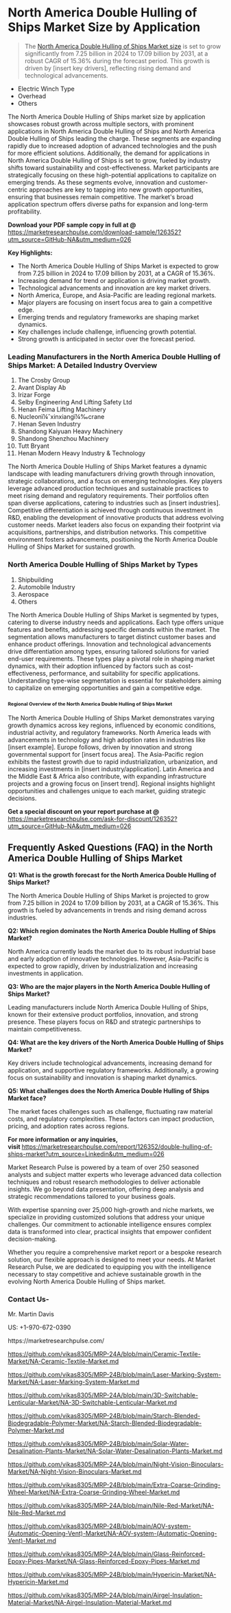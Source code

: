 <h1>North America Double Hulling of Ships Market&nbsp;Size by Application</h1><blockquote><p>The <a href="https://marketresearchpulse.com/download-sample/126352?utm_source=GitHub-NA&amp;utm_medium=026">North America Double Hulling of Ships Market size</a> is set to grow significantly from 7.25 billion in 2024 to 17.09 billion by 2031, at a robust CAGR of 15.36% during the forecast period. This growth is driven by [insert key drivers], reflecting rising demand and technological advancements.</p></blockquote><ul><li>Electric Winch Type<li> Overhead<li> Others</li></ul><p>The North America Double Hulling of Ships market size by application showcases robust growth across multiple sectors, with prominent applications in North America Double Hulling of Ships and North America Double Hulling of Ships leading the charge. These segments are expanding rapidly due to increased adoption of advanced technologies and the push for more efficient solutions. Additionally, the demand for applications in North America Double Hulling of Ships is set to grow, fueled by industry shifts toward sustainability and cost-effectiveness. Market participants are strategically focusing on these high-potential applications to capitalize on emerging trends. As these segments evolve, innovation and customer-centric approaches are key to tapping into new growth opportunities, ensuring that businesses remain competitive. The market's broad application spectrum offers diverse paths for expansion and long-term profitability.</p><p><strong>Download your PDF sample copy in full at @ </strong><a href="https://marketresearchpulse.com/download-sample/126352?utm_source=GitHub-NA&amp;utm_medium=026">https://marketresearchpulse.com/download-sample/126352?utm_source=GitHub-NA&amp;utm_medium=026</a></p><p><strong>Key Highlights: </strong></p><ul><li>The North America Double Hulling of Ships Market is expected to grow from 7.25 billion in 2024 to 17.09 billion by 2031, at a CAGR of 15.36%.</li><li>Increasing demand for trend or application is driving market growth.</li><li>Technological advancements and innovation are key market drivers.</li><li>North America, Europe, and Asia-Pacific are leading regional markets.</li><li>Major players are focusing on insert focus area to gain a competitive edge.</li><li>Emerging trends and regulatory frameworks are shaping market dynamics.</li><li>Key challenges include challenge, influencing growth potential.</li><li>Strong growth is anticipated in sector over the forecast period.</li></ul><h3>Leading Manufacturers in the North America Double Hulling of Ships Market: A Detailed Industry Overview</h3><ol><li>The Crosby Group</li><li>Avant Display Ab</li><li>Irizar Forge</li><li>Selby Engineering And Lifting Safety Ltd</li><li>Henan Feima Lifting Machinery</li><li>Nucleonï¼ˆxinxiangï¼‰crane</li><li>Henan Seven Industry</li><li>Shandong Kaiyuan Heavy Machinery</li><li>Shandong Shenzhou Machinery</li><li>Tutt Bryant</li><li>Henan Modern Heavy Industry & Technology</li></ol><div class="flex max-w-full flex-col flex-grow"><div class="min-h-8 text-message flex w-full flex-col items-end gap-2 whitespace-normal break-words [.text-message+&amp;]:mt-5" dir="auto" data-message-author-role="assistant" data-message-id="fd8432e4-4910-450d-b182-61b7bfb0a01f" data-message-model-slug="gpt-4o"><div class="flex w-full flex-col gap-1 empty:hidden first:pt-[3px]"><div class="markdown prose w-full break-words dark:prose-invert light"><p>The North America Double Hulling of Ships Market features a dynamic landscape with leading manufacturers driving growth through innovation, strategic collaborations, and a focus on emerging technologies. Key players leverage advanced production techniques and sustainable practices to meet rising demand and regulatory requirements. Their portfolios often span diverse applications, catering to industries such as [insert industries]. Competitive differentiation is achieved through continuous investment in R&amp;D, enabling the development of innovative products that address evolving customer needs. Market leaders also focus on expanding their footprint via acquisitions, partnerships, and distribution networks. This competitive environment fosters advancements, positioning the North America Double Hulling of Ships Market for sustained growth.</p></div></div></div></div><h3>North America Double Hulling of Ships Market by Types</h3><ol><li>Shipbuilding<li> Automobile Industry<li> Aerospace<li> Others</li></ol><div class="flex max-w-full flex-col flex-grow"><div class="min-h-8 text-message flex w-full flex-col items-end gap-2 whitespace-normal break-words [.text-message+&amp;]:mt-5" dir="auto" data-message-author-role="assistant" data-message-id="084470be-0bb7-4664-bddf-5156b4f41249" data-message-model-slug="gpt-4o-mini"><div class="flex w-full flex-col gap-1 empty:hidden first:pt-[3px]"><div class="markdown prose w-full break-words dark:prose-invert light"><p>The North America Double Hulling of Ships Market is segmented by types, catering to diverse industry needs and applications. Each type offers unique features and benefits, addressing specific demands within the market. The segmentation allows manufacturers to target distinct customer bases and enhance product offerings. Innovation and technological advancements drive differentiation among types, ensuring tailored solutions for varied end-user requirements. These types play a pivotal role in shaping market dynamics, with their adoption influenced by factors such as cost-effectiveness, performance, and suitability for specific applications. Understanding type-wise segmentation is essential for stakeholders aiming to capitalize on emerging opportunities and gain a competitive edge.</p></div></div></div></div><h3><span style="font-size: 11px;">Regional Overview of the North America Double Hulling of Ships Market</span></h3><div class="flex max-w-full flex-col flex-grow"><div class="min-h-8 text-message flex w-full flex-col items-end gap-2 whitespace-normal break-words [.text-message+&amp;]:mt-5" dir="auto" data-message-author-role="assistant" data-message-id="e9038762-ce64-4e30-91c9-9bd413514231" data-message-model-slug="gpt-4o-mini"><div class="flex w-full flex-col gap-1 empty:hidden first:pt-[3px]"><div class="markdown prose w-full break-words dark:prose-invert light"><p>The North America Double Hulling of Ships Market demonstrates varying growth dynamics across key regions, influenced by economic conditions, industrial activity, and regulatory frameworks. North America leads with advancements in technology and high adoption rates in industries like [insert example]. Europe follows, driven by innovation and strong governmental support for [insert focus area]. The Asia-Pacific region exhibits the fastest growth due to rapid industrialization, urbanization, and increasing investments in [insert industry/application]. Latin America and the Middle East &amp; Africa also contribute, with expanding infrastructure projects and a growing focus on [insert trend]. Regional insights highlight opportunities and challenges unique to each market, guiding strategic decisions.</p></div></div></div></div><p><strong>Get a special discount on your report purchase at @ </strong><a href="https://marketresearchpulse.com/ask-for-discount/126352?utm_source=GitHub-NA&amp;utm_medium=026">https://marketresearchpulse.com/ask-for-discount/126352?utm_source=GitHub-NA&amp;utm_medium=026</a></p><h2>Frequently Asked Questions (FAQ) in the North America Double Hulling of Ships Market</h2><p><strong>Q1: What is the growth forecast for the North America Double Hulling of Ships Market?</strong></p><p>The North America Double Hulling of Ships Market is projected to grow from 7.25 billion in 2024 to 17.09 billion by 2031, at a CAGR of 15.36%. This growth is fueled by advancements in trends and rising demand across industries.</p><p><strong>Q2: Which region dominates the North America Double Hulling of Ships Market?</strong></p><p>North America currently leads the market due to its robust industrial base and early adoption of innovative technologies. However, Asia-Pacific is expected to grow rapidly, driven by industrialization and increasing investments in application.</p><p><strong>Q3: Who are the major players in the North America Double Hulling of Ships Market?</strong></p><p>Leading manufacturers include North America Double Hulling of Ships, known for their extensive product portfolios, innovation, and strong presence. These players focus on R&amp;D and strategic partnerships to maintain competitiveness.</p><p><strong>Q4: What are the key drivers of the North America Double Hulling of Ships Market?</strong></p><p>Key drivers include technological advancements, increasing demand for application, and supportive regulatory frameworks. Additionally, a growing focus on sustainability and innovation is shaping market dynamics.</p><p><strong>Q5: What challenges does the North America Double Hulling of Ships Market face?</strong></p><p>The market faces challenges such as challenge, fluctuating raw material costs, and regulatory complexities. These factors can impact production, pricing, and adoption rates across regions.</p><p><strong>For more information or any inquiries, visit&nbsp;</strong><a href="https://marketresearchpulse.com/report/126352/double-hulling-of-ships-market?utm_source=Linkedin&utm_medium=026">https://marketresearchpulse.com/report/126352/double-hulling-of-ships-market?utm_source=Linkedin&utm_medium=026</a></p><p>Market Research Pulse is powered by a team of over 250 seasoned analysts and subject matter experts who leverage advanced data collection techniques and robust research methodologies to deliver actionable insights. We go beyond data presentation, offering deep analysis and strategic recommendations tailored to your business goals.</p><p>With expertise spanning over 25,000 high-growth and niche markets, we specialize in providing customized solutions that address your unique challenges. Our commitment to actionable intelligence ensures complex data is transformed into clear, practical insights that empower confident decision-making.</p><p>Whether you require a comprehensive market report or a bespoke research solution, our flexible approach is designed to meet your needs. At Market Research Pulse, we are dedicated to equipping you with the intelligence necessary to stay competitive and achieve sustainable growth in the evolving North America Double Hulling of Ships market.</p><h3><strong>Contact Us-</strong></h3><p>Mr. Martin Davis</p><p>US: +1-970-672-0390</p><p>https://marketresearchpulse.com/</p><p><a href="https://github.com/vikas8305/MRP-24A/blob/main/Ceramic-Textile-Market/NA-Ceramic-Textile-Market.md">https://github.com/vikas8305/MRP-24A/blob/main/Ceramic-Textile-Market/NA-Ceramic-Textile-Market.md</a></p><p><a href="https://github.com/vikas8305/MRP-24B/blob/main/Laser-Marking-System-Market/NA-Laser-Marking-System-Market.md">https://github.com/vikas8305/MRP-24B/blob/main/Laser-Marking-System-Market/NA-Laser-Marking-System-Market.md</a></p><p><a href="https://github.com/vikas8305/MRP-24A/blob/main/3D-Switchable-Lenticular-Market/NA-3D-Switchable-Lenticular-Market.md">https://github.com/vikas8305/MRP-24A/blob/main/3D-Switchable-Lenticular-Market/NA-3D-Switchable-Lenticular-Market.md</a></p><p><a href="https://github.com/vikas8305/MRP-24B/blob/main/Starch-Blended-Biodegradable-Polymer-Market/NA-Starch-Blended-Biodegradable-Polymer-Market.md">https://github.com/vikas8305/MRP-24B/blob/main/Starch-Blended-Biodegradable-Polymer-Market/NA-Starch-Blended-Biodegradable-Polymer-Market.md</a></p><p><a href="https://github.com/vikas8305/MRP-24B/blob/main/Solar-Water-Desalination-Plants-Market/NA-Solar-Water-Desalination-Plants-Market.md">https://github.com/vikas8305/MRP-24B/blob/main/Solar-Water-Desalination-Plants-Market/NA-Solar-Water-Desalination-Plants-Market.md</a></p><p><a href="https://github.com/vikas8305/MRP-24A/blob/main/Night-Vision-Binoculars-Market/NA-Night-Vision-Binoculars-Market.md">https://github.com/vikas8305/MRP-24A/blob/main/Night-Vision-Binoculars-Market/NA-Night-Vision-Binoculars-Market.md</a></p><p><a href="https://github.com/vikas8305/MRP-24B/blob/main/Extra-Coarse-Grinding-Wheel-Market/NA-Extra-Coarse-Grinding-Wheel-Market.md">https://github.com/vikas8305/MRP-24B/blob/main/Extra-Coarse-Grinding-Wheel-Market/NA-Extra-Coarse-Grinding-Wheel-Market.md</a></p><p><a href="https://github.com/vikas8305/MRP-24A/blob/main/Nile-Red-Market/NA-Nile-Red-Market.md">https://github.com/vikas8305/MRP-24A/blob/main/Nile-Red-Market/NA-Nile-Red-Market.md</a></p><p><a href="https://github.com/vikas8305/MRP-24B/blob/main/AOV-system-(Automatic-Opening-Vent)-Market/NA-AOV-system-(Automatic-Opening-Vent)-Market.md">https://github.com/vikas8305/MRP-24B/blob/main/AOV-system-(Automatic-Opening-Vent)-Market/NA-AOV-system-(Automatic-Opening-Vent)-Market.md</a></p><p><a href="https://github.com/vikas8305/MRP-24A/blob/main/Glass-Reinforced-Epoxy-Pipes-Market/NA-Glass-Reinforced-Epoxy-Pipes-Market.md">https://github.com/vikas8305/MRP-24A/blob/main/Glass-Reinforced-Epoxy-Pipes-Market/NA-Glass-Reinforced-Epoxy-Pipes-Market.md</a></p><p><a href="https://github.com/vikas8305/MRP-24B/blob/main/Hypericin-Market/NA-Hypericin-Market.md">https://github.com/vikas8305/MRP-24B/blob/main/Hypericin-Market/NA-Hypericin-Market.md</a></p><p><a href="https://github.com/vikas8305/MRP-24A/blob/main/Airgel-Insulation-Material-Market/NA-Airgel-Insulation-Material-Market.md">https://github.com/vikas8305/MRP-24A/blob/main/Airgel-Insulation-Material-Market/NA-Airgel-Insulation-Material-Market.md</a></p>
